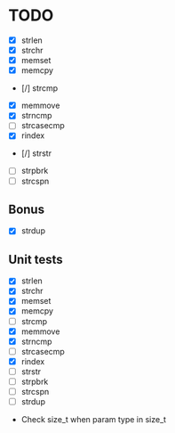 # TODO

* [x] strlen
* [x] strchr
* [x] memset
* [x] memcpy
* [/] strcmp
* [x] memmove
* [x] strncmp
* [ ] strcasecmp
* [x] rindex
* [/] strstr
* [ ] strpbrk
* [ ] strcspn

## Bonus

* [X] strdup

## Unit tests

* [x] strlen
* [x] strchr
* [x] memset
* [x] memcpy
* [ ] strcmp
* [x] memmove
* [x] strncmp
* [ ] strcasecmp
* [x] rindex
* [ ] strstr
* [ ] strpbrk
* [ ] strcspn
* [ ] strdup

* Check size\_t when param type in size\_t
